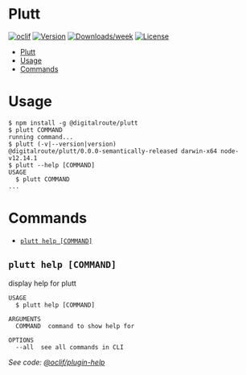 # Plutt

[![oclif](https://img.shields.io/badge/cli-oclif-brightgreen.svg)](https://oclif.io)
[![Version](https://img.shields.io/npm/v/@digitalroute/plutt.svg)](https://npmjs.org/package/@digitalroute/plutt)
[![Downloads/week](https://img.shields.io/npm/dw/@digitalroute/plutt.svg)](https://npmjs.org/package/@digitalroute/plutt)
[![License](https://img.shields.io/npm/l/@digitalroute/plutt.svg)](https://github.com/digitalroute/plutt/blob/master/package.json)

<!-- toc -->
* [Plutt](#plutt)
* [Usage](#usage)
* [Commands](#commands)
<!-- tocstop -->

# Usage

<!-- usage -->
```sh-session
$ npm install -g @digitalroute/plutt
$ plutt COMMAND
running command...
$ plutt (-v|--version|version)
@digitalroute/plutt/0.0.0-semantically-released darwin-x64 node-v12.14.1
$ plutt --help [COMMAND]
USAGE
  $ plutt COMMAND
...
```
<!-- usagestop -->

# Commands

<!-- commands -->
* [`plutt help [COMMAND]`](#plutt-help-command)

## `plutt help [COMMAND]`

display help for plutt

```
USAGE
  $ plutt help [COMMAND]

ARGUMENTS
  COMMAND  command to show help for

OPTIONS
  --all  see all commands in CLI
```

_See code: [@oclif/plugin-help](https://github.com/oclif/plugin-help/blob/v2.2.3/src/commands/help.ts)_
<!-- commandsstop -->
